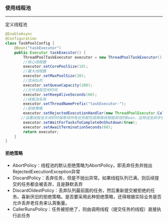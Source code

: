 ### 使用线程池

--------

定义线程池

```java
@EnableAsync
@Configuration
class TaskPoolConfig {
	@Bean("taskExecutor")
	public Executor taskExecutor() {
		ThreadPoolTaskExecutor executor = new ThreadPoolTaskExecutor();
        //核心线程数
        executor.setCorePoolSize(10);
        //最大线程数
        executor.setMaxPoolSize(20);
        //空闲队列
        executor.setQueueCapacity(200);
        //允许线程空闲时间
        executor.setKeepAliveSeconds(60);
        //线程池名称
        executor.setThreadNamePrefix("taskExecutor-");
        //拒绝策略
        executor.setRejectedExecutionHandler(new ThreadPoolExecutor.CallerRunsPolicy());
       //设置线程池关闭的时候等待所有任务都完成再继续销毁其他的Bean，这样这些异步任务的销毁就会先于Redis线程池的销毁。同时，这里还设置了setAwaitTerminationSeconds(60)，该方法用来设置线程池中任务的等待时间，如果超过这个时候还没有销毁就强制销毁，以确保应用最后能够被关闭，而不是阻塞住。
        executor.setWaitForTasksToCompleteOnShutdown(true);
        executor.setAwaitTerminationSeconds(60);
        return executor;
    }
}
```

#### 拒绝策略

- AbortPolicy：线程池的默认拒绝策略为AbortPolicy，即丢弃任务并抛出RejectedExecutionException异常
- DiscardPolicy：丢弃任务，但是不抛出异常。如果线程队列已满，则后续提交的任务都会被丢弃，且是静默丢弃
- DiscardOldestPolicy：丢弃队列最前面的任务，然后重新提交被拒绝的任务。喜新厌旧的拒绝策略。是否要采用此种拒绝策略，还得根据实际业务是否允许丢弃老任务来认真衡量。
- CallerRunsPolicy：任务被拒绝了，则由调用线程（提交任务的线程）直接执行此任务

